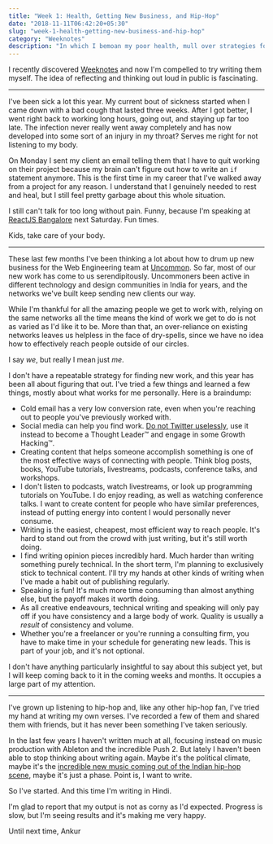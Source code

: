 ```yaml
---
title: "Week 1: Health, Getting New Business, and Hip-Hop"
date: "2018-11-11T06:42:20+05:30"
slug: "week-1-health-getting-new-business-and-hip-hop"
category: "Weeknotes"
description: "In which I bemoan my poor health, mull over strategies for getting more work, and rejoice in the fact that I am able to write passable lyrics."
---
```


I recently discovered [Weeknotes](https://weeknot.es/) and now I'm compelled to try writing them myself. The idea of reflecting and thinking out loud in public is fascinating.

* * *

I've been sick a lot this year. My current bout of sickness started when I came down with a bad cough that lasted three weeks. After I got better, I went right back to working long hours, going out, and staying up far too late. The infection never really went away completely and has now developed into some sort of an injury in my throat? Serves me right for not listening to my body.

On Monday I sent my client an email telling them that I have to quit working on their project because my brain can't figure out how to write an `if` statement anymore. This is the first time in my career that I've walked away from a project for any reason. I understand that I genuinely needed to rest and heal, but I still feel pretty garbage about this whole situation.

I still can't talk for too long without pain. Funny, because I'm speaking at [ReactJS Bangalore](https://www.meetup.com/ReactJS-Bangalore/) next Saturday. Fun times.

Kids, take care of your body.

* * *

These last few months I've been thinking a lot about how to drum up new business for the Web Engineering team at [Uncommon](https://uncommon.is). So far, most of our new work has come to us serendipitously. Uncommoners been active in different technology and design communities in India for years, and the networks we've built keep sending new clients our way.

While I'm thankful for all the amazing people we get to work with, relying on the same networks all the time means the kind of work we get to do is not as varied as I'd like it to be. More than that, an over-reliance on existing networks leaves us helpless in the face of dry-spells, since we have no idea how to effectively reach people outside of our circles.

I say _we_, but really I mean just _me_.

I don't have a repeatable strategy for finding new work, and this year has been all about figuring that out. I've tried a few things and learned a few things, mostly about what works for me personally. Here is a braindump:

*   Cold email has a very low conversion rate, even when you're reaching out to people you've previously worked with.
*   Social media can help you find work. [Do not Twitter uselessly](https://imgur.com/a/0wQELHz), use it instead to become a Thought Leader™ and engage in some Growth Hacking™.
*   Creating content that helps someone accomplish something is one of the most effective ways of connecting with people. Think blog posts, books, YouTube tutorials, livestreams, podcasts, conference talks, and workshops.
*   I don't listen to podcasts, watch livestreams, or look up programming tutorials on YouTube. I do enjoy reading, as well as watching conference talks. I want to create content for people who have similar preferences, instead of putting energy into content I would personally never consume.
*   Writing is the easiest, cheapest, most efficient way to reach people. It's hard to stand out from the crowd with just writing, but it's still worth doing.
*   I find writing opinion pieces incredibly hard. Much harder than writing something purely technical. In the short term, I'm planning to exclusively stick to technical content. I'll try my hands at other kinds of writing when I've made a habit out of publishing regularly.
*   Speaking is fun! It's much more time consuming than almost anything else, but the payoff makes it worth doing.
*   As all creative endeavours, technical writing and speaking will only pay off if you have consistency and a large body of work. Quality is usually a _result_ of consistency and volume.
*   Whether you're a freelancer or you're running a consulting firm, you have to make time in your schedule for generating new leads. This is part of your job, and it's not optional.

I don't have anything particularly insightful to say about this subject yet, but I will keep coming back to it in the coming weeks and months. It occupies a large part of my attention.

* * *

I've grown up listening to hip-hop and, like any other hip-hop fan, I've tried my hand at writing my own verses. I've recorded a few of them and shared them with friends, but it has never been something I've taken seriously.

In the last few years I haven't written much at all, focusing instead on music production with Ableton and the incredible Push 2. But lately I haven't been able to stop thinking about writing again. Maybe it's the political climate, maybe it's the [incredible new music coming out of the Indian hip-hop scene](https://www.youtube.com/watch?v=zN38VR5Fr8I), maybe it's just a phase. Point is, I want to write.

So I've started. And this time I'm writing in Hindi.

I'm glad to report that my output is not as corny as I'd expected. Progress is slow, but I'm seeing results and it's making me very happy.

Until next time, Ankur